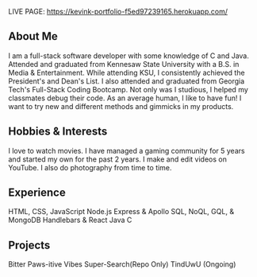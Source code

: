 LIVE PAGE: https://kevink-portfolio-f5ed97239165.herokuapp.com/

## About Me

I am a full-stack software developer with some knowledge of C and Java.
Attended and graduated from Kennesaw State University with a B.S. in Media & Entertainment. While attending KSU, I consistently achieved the President's and Dean's List.
I also attended and graduated from Georgia Tech's Full-Stack Coding Bootcamp. Not only was I studious, I helped my classmates debug their code.
As an average human, I like to have fun! I want to try new and different methods and gimmicks in my products.

## Hobbies & Interests

I love to watch movies.
I have managed a gaming community for 5 years and started my own for the past 2 years.
I make and edit videos on YouTube. I also do photography from time to time.

## Experience

HTML, CSS, JavaScript
Node.js
Express & Apollo
SQL, NoQL, GQL, & MongoDB
Handlebars & React
Java
C

## Projects

Bitter
Paws-itive Vibes
Super-Search(Repo Only)
TindUwU (Ongoing)
